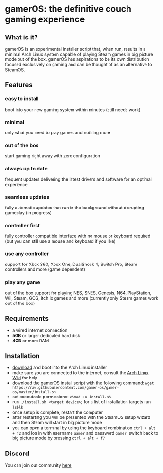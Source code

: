# gamerOS: the definitive couch gaming experience

## What is it?
gamerOS is an experimental installer script that, when run, results in a minimal Arch Linux system capable of playing Steam games in big picture mode out of the box. gamerOS has aspirations to be its own distribution focused exclusively on gaming and can be thought of as an alternative to SteamOS. 

## Features

### easy to install
boot into your new gaming system within minutes (still needs work)

### minimal
only what you need to play games and nothing more

### out of the box
start gaming right away with zero configuration

### always up to date
frequent updates delivering the latest drivers and software for an optimal experience

### seamless updates
fully automatic updates that run in the background without disrupting gameplay (in progress)

### controller first
fully controller compatible interface with no mouse or keyboard required (but you can still use a mouse and keyboard if you like)

### use any controller
support for Xbox 360, Xbox One, DualShock 4, Switch Pro, Steam controllers and more (game dependent)

### play any game
out of the box support for playing NES, SNES, Genesis, N64, PlayStation, Wii, Steam, GOG, itch.io games and more (currently only Steam games work out of the box)


## Requirements
 - a wired internet connection
 - **5GB** or larger dedicated hard disk
 - **4GB** or more RAM


## Installation
 - [download](https://www.archlinux.org/download) and boot into the Arch Linux installer
 - make sure you are connected to the internet, consult the [Arch Linux Wiki](https://wiki.archlinux.org/index.php/Network_configuration) for help
 - download the gamerOS install script with the following command:
	`wget https://raw.githubusercontent.com/gamer-os/gamer-os/master/install.sh`
 - set executable permissions: `chmod +x install.sh`
 - run `./install.sh <target device>`; for a list of installation targets run `lsblk`
 - once setup is complete, restart the computer
 - after restarting you will be presented with the SteamOS setup wizard and then Steam will start in big picture mode
 - you can open a terminal by using the keyboard combination `ctrl + alt + f2` and log in with username `gamer` and password `gamer`; switch back to big picture mode by pressing `ctrl + alt + f7`


## Discord

You can join our community [here](https://discord.gg/brdNSUQ)!
